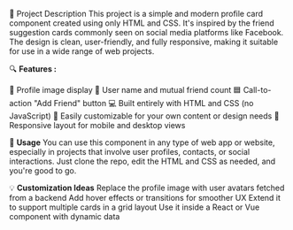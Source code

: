 🧾 Project Description
This project is a simple and modern profile card component created using only HTML and CSS. It's inspired by the friend suggestion cards commonly seen on social media platforms like Facebook. The design is clean, user-friendly, and fully responsive, making it suitable for use in a wide range of web projects.

🔍 **Features :**

📸 Profile image display
👤 User name and mutual friend count
🟦 Call-to-action "Add Friend" button
💻 Built entirely with HTML and CSS (no JavaScript)
🧩 Easily customizable for your own content or design needs
📱 Responsive layout for mobile and desktop views

📁 **Usage**
You can use this component in any type of web app or website, especially in projects that involve user profiles, contacts, or social interactions. Just clone the repo, edit the HTML and CSS as needed, and you're good to go.

💡 **Customization Ideas**
Replace the profile image with user avatars fetched from a backend
Add hover effects or transitions for smoother UX
Extend it to support multiple cards in a grid layout
Use it inside a React or Vue component with dynamic data
